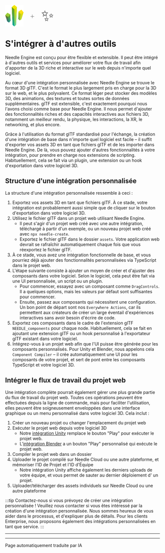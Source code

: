 <br/>
<div class="centered" style="display: flex;
    align-items: center;
    gap: 20px;
    font-size: 2em;
    font-weight: 100;">
    <img src="/logo.png" style="max-height:70px;" title="Logo Needle" alt="Logo Needle"/> +
    <span style="font-size: 50px;">✨</span>
</div>

# S'intégrer à d'autres outils

Needle Engine est conçu pour être flexible et extensible. Il peut être intégré à d'autres outils et services pour améliorer votre flux de travail afin d'apporter de la 3D riche et interactive sur le web depuis n'importe quel logiciel.

Au cœur d'une intégration personnalisée avec Needle Engine se trouve le format 3D glTF. C'est le format le plus largement pris en charge pour la 3D sur le web, et le plus polyvalent. Ce format léger peut stocker des modèles 3D, des animations, des textures et toutes sortes de données supplémentaires. glTF est extensible, c'est exactement pourquoi nous l'avons choisi comme base pour Needle Engine. Il nous permet d'ajouter des fonctionnalités riches et des capacités interactives aux fichiers 3D, notamment un meilleur rendu, la physique, les interactions, la XR, le networking, et plus encore.

Grâce à l'utilisation du format glTF standardisé pour l'échange, la création d'une intégration de base dans n'importe quel logiciel est facile – il suffit d'exporter vos assets 3D en tant que fichiers glTF et de les importer dans Needle Engine. De là, vous pouvez ajouter d'autres fonctionnalités à votre intégration, pour prendre en charge nos extensions de scripting. Habituellement, cela se fait via un plugin, une extension ou un hook d'exportation dans votre logiciel 3D.

## Structure d'une intégration personnalisée
La structure d'une intégration personnalisée ressemble à ceci :

1.  Exportez vos assets 3D en tant que fichiers glTF. À ce stade, votre intégration est probablement aussi simple que de cliquer sur le bouton d'exportation dans votre logiciel 3D.
2.  Utilisez le fichier glTF dans un projet web utilisant Needle Engine.
    *   Il peut s'agir d'un projet web créé avec une autre intégration, téléchargé à partir d'un exemple, ou un nouveau projet web créé avec `npx needle-create`.
    *   Exportez le fichier glTF dans le dossier `assets`. Votre application web devrait se rafraîchir automatiquement chaque fois que vous réexportez le fichier glTF.
3.  À ce stade, vous avez une intégration fonctionnelle de base, et vous pourriez déjà ajouter des fonctionnalités personnalisées via TypeScript dans le projet web.
4.  L'étape suivante consiste à ajouter un moyen de créer et d'ajuster des composants dans votre logiciel. Selon le logiciel, cela peut être fait via une UI personnalisée, un script ou un plugin.
    *   Pour commencer, essayez avec un composant comme `DragControls`. Il a quelques options, mais les valeurs par défaut sont suffisantes pour commencer.
    *   Ensuite, passez aux composants qui nécessitent une configuration. Un bon point de départ sont nos `Everywhere Actions`, car ils permettent aux créateurs de créer un large éventail d'expériences interactives sans avoir besoin d'écrire de code.
5.  Exportez ces composants dans le cadre de l'extension glTF `NEEDLE_components` pour chaque node. Habituellement, cela se fait en ajoutant une extension glTF ou un hook personnalisé à l'exportateur glTF existant dans votre logiciel.
6.  Intégrez-vous à un projet web afin que l'UI puisse être générée pour les composants personnalisés. Pour Unity et Blender, nous appelons cela `Component Compiler` – il crée automatiquement une UI pour les composants de votre projet, et sert de pont entre les composants TypeScript et votre logiciel 3D.

## Intégrer le flux de travail du projet web

Une intégration complète pourrait également gérer une plus grande partie du flux de travail du projet web. Toutes ces opérations peuvent être effectuées depuis la ligne de commande, mais pour faciliter l'utilisation, elles peuvent être soigneusement enveloppées dans une interface graphique ou un menu personnalisé dans votre logiciel 3D. Cela inclut :

1.  Créer un nouveau projet ou changer l'emplacement du projet web
2.  Exécuter le projet web depuis votre logiciel 3D
    *   Notre [intégration Unity](./../unity/) remplace le bouton "Play" pour exécuter le projet web.
    *   L'[intégration Blender](./../blender/) a un bouton "Play" personnalisé qui exécute le projet web.
3.  Compiler le projet web dans un dossier
4.  Uploader le projet compilé sur Needle Cloud ou une autre plateforme, et mémoriser l'ID de Projet et l'ID d'Équipe
    *   Notre intégration Unity affiche également les derniers uploads de votre équipe, et vous permet de sauter au dernier déploiement d' un projet.
5.  Uploader/télécharger des assets individuels sur Needle Cloud ou une autre plateforme

:::tip Contactez-nous si vous prévoyez de créer une intégration personnalisée !
Veuillez nous contacter si vous êtes intéressé par la création d'une intégration personnalisée. Nous sommes heureux de vous aider dans le processus, et d'expliquer plus de détails. Pour les clients Enterprise, nous proposons également des intégrations personnalisées en tant que service.
:::

---
---
Page automatiquement traduite par IA